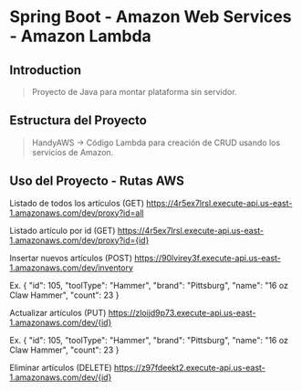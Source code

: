 # Spring Boot - Amazon Web Services - Amazon Lambda

## Introduction

> Proyecto de Java para montar plataforma sin servidor.

## Estructura del Proyecto

> HandyAWS -> Código Lambda para creación de CRUD usando los servicios de Amazon.

## Uso del Proyecto - Rutas AWS

Listado de todos los artículos (GET) https://4r5ex7lrsl.execute-api.us-east-1.amazonaws.com/dev/proxy?id=all

Listado artículo por id (GET) https://4r5ex7lrsl.execute-api.us-east-1.amazonaws.com/dev/proxy?id={id}

Insertar nuevos artículos (POST) https://90lvirey3f.execute-api.us-east-1.amazonaws.com/dev/inventory

Ex.   {
    "id": 105,
    "toolType": "Hammer",
    "brand": "Pittsburg",
    "name": "16 oz Claw Hammer",
    "count": 23
  }

Actualizar artículos (PUT)  https://zloijd9p73.execute-api.us-east-1.amazonaws.com/dev/{id}

Ex.   {
    "id": 105,
    "toolType": "Hammer",
    "brand": "Pittsburg",
    "name": "16 oz Claw Hammer",
    "count": 23
  }

Eliminar artículos (DELETE) https://z97fdeekt2.execute-api.us-east-1.amazonaws.com/dev/{id}
